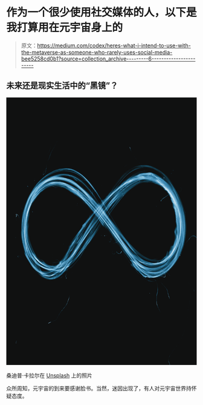 # 作为一个很少使用社交媒体的人，以下是我打算用在元宇宙身上的

> 原文：<https://medium.com/codex/heres-what-i-intend-to-use-with-the-metaverse-as-someone-who-rarely-uses-social-media-bee5258cd0b1?source=collection_archive---------6----------------------->

## 未来还是现实生活中的“黑镜”？

![](img/b47e9c8a95f58d4cb1bda755298221af.png)

桑迪普·卡拉尔在 [Unsplash](https://unsplash.com?utm_source=medium&utm_medium=referral) 上的照片

众所周知，元宇宙的到来要感谢脸书。当然，迷因出现了，有人对元宇宙世界持怀疑态度。
